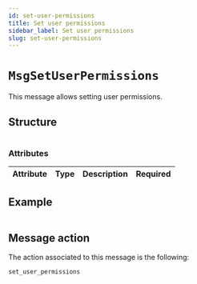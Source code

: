 ```yaml
---
id: set-user-permissions
title: Set user permissions
sidebar_label: Set user permissions
slug: set-user-permissions
---
```


# `MsgSetUserPermissions`
This message allows setting user permissions.

## Structure
````json

````

### Attributes
| Attribute | Type | Description | Required |
| :-------: | :----: | :-------- | :------- |

## Example
````json

````

## Message action
The action associated to this message is the following:
```
set_user_permissions
```